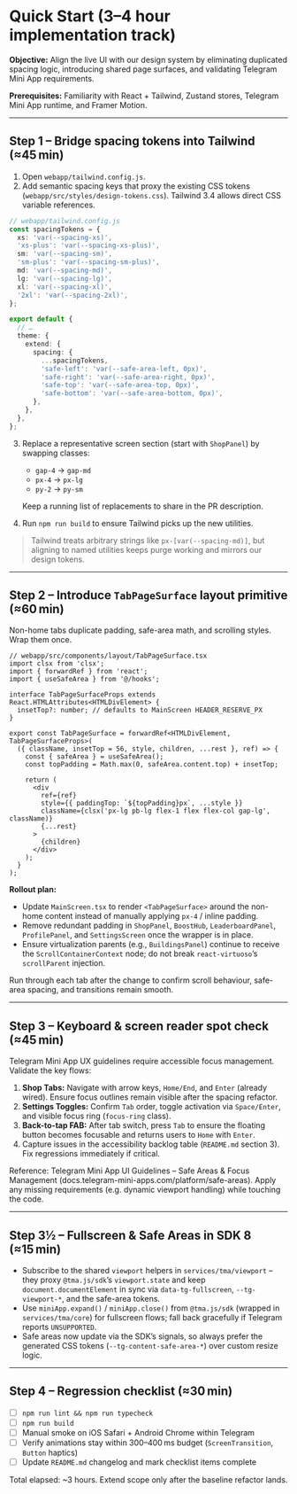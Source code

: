 # Quick Start (3–4 hour implementation track)

**Objective:** Align the live UI with our design system by eliminating duplicated spacing logic, introducing shared page surfaces, and validating Telegram Mini App requirements.

**Prerequisites:** Familiarity with React + Tailwind, Zustand stores, Telegram Mini App runtime, and Framer Motion.

---

## Step 1 – Bridge spacing tokens into Tailwind (≈45 min)

1. Open `webapp/tailwind.config.js`.
2. Add semantic spacing keys that proxy the existing CSS tokens (`webapp/src/styles/design-tokens.css`). Tailwind 3.4 allows direct CSS variable references.

```ts
// webapp/tailwind.config.js
const spacingTokens = {
  xs: 'var(--spacing-xs)',
  'xs-plus': 'var(--spacing-xs-plus)',
  sm: 'var(--spacing-sm)',
  'sm-plus': 'var(--spacing-sm-plus)',
  md: 'var(--spacing-md)',
  lg: 'var(--spacing-lg)',
  xl: 'var(--spacing-xl)',
  '2xl': 'var(--spacing-2xl)',
};

export default {
  // …
  theme: {
    extend: {
      spacing: {
        ...spacingTokens,
        'safe-left': 'var(--safe-area-left, 0px)',
        'safe-right': 'var(--safe-area-right, 0px)',
        'safe-top': 'var(--safe-area-top, 0px)',
        'safe-bottom': 'var(--safe-area-bottom, 0px)',
      },
    },
  },
};
```

3. Replace a representative screen section (start with `ShopPanel`) by swapping classes:
   - `gap-4` → `gap-md`
   - `px-4` → `px-lg`
   - `py-2` → `py-sm`

   Keep a running list of replacements to share in the PR description.
4. Run `npm run build` to ensure Tailwind picks up the new utilities.

> Tailwind treats arbitrary strings like `px-[var(--spacing-md)]`, but aligning to named utilities keeps purge working and mirrors our design tokens.

---

## Step 2 – Introduce `TabPageSurface` layout primitive (≈60 min)

Non-home tabs duplicate padding, safe-area math, and scrolling styles. Wrap them once.

```tsx
// webapp/src/components/layout/TabPageSurface.tsx
import clsx from 'clsx';
import { forwardRef } from 'react';
import { useSafeArea } from '@/hooks';

interface TabPageSurfaceProps extends React.HTMLAttributes<HTMLDivElement> {
  insetTop?: number; // defaults to MainScreen HEADER_RESERVE_PX
}

export const TabPageSurface = forwardRef<HTMLDivElement, TabPageSurfaceProps>(
  ({ className, insetTop = 56, style, children, ...rest }, ref) => {
    const { safeArea } = useSafeArea();
    const topPadding = Math.max(0, safeArea.content.top) + insetTop;

    return (
      <div
        ref={ref}
        style={{ paddingTop: `${topPadding}px`, ...style }}
        className={clsx('px-lg pb-lg flex-1 flex flex-col gap-lg', className)}
        {...rest}
      >
        {children}
      </div>
    );
  }
);
```

**Rollout plan:**

- Update `MainScreen.tsx` to render `<TabPageSurface>` around the non-home content instead of manually applying `px-4` / inline padding.
- Remove redundant padding in `ShopPanel`, `BoostHub`, `LeaderboardPanel`, `ProfilePanel`, and `SettingsScreen` once the wrapper is in place.
- Ensure virtualization parents (e.g., `BuildingsPanel`) continue to receive the `ScrollContainerContext` node; do not break `react-virtuoso`’s `scrollParent` injection.

Run through each tab after the change to confirm scroll behaviour, safe-area spacing, and transitions remain smooth.

---

## Step 3 – Keyboard & screen reader spot check (≈45 min)

Telegram Mini App UX guidelines require accessible focus management. Validate the key flows:

1. **Shop Tabs:** Navigate with arrow keys, `Home/End`, and `Enter` (already wired). Ensure focus outlines remain visible after the spacing refactor.
2. **Settings Toggles:** Confirm `Tab` order, toggle activation via `Space/Enter`, and visible focus ring (`focus-ring` class).
3. **Back-to-tap FAB:** After tab switch, press `Tab` to ensure the floating button becomes focusable and returns users to `Home` with `Enter`.
4. Capture issues in the accessibility backlog table (`README.md` section 3). Fix regressions immediately if critical.

Reference: Telegram Mini App UI Guidelines – Safe Areas & Focus Management (docs.telegram-mini-apps.com/platform/safe-areas). Apply any missing requirements (e.g. dynamic viewport handling) while touching the code.

---

## Step 3½ – Fullscreen & Safe Areas in SDK 8 (≈15 min)

- Subscribe to the shared `viewport` helpers in `services/tma/viewport` – they proxy `@tma.js/sdk`’s `viewport.state` and keep `document.documentElement` in sync via `data-tg-fullscreen`, `--tg-viewport-*`, and the safe-area tokens.
- Use `miniApp.expand()` / `miniApp.close()` from `@tma.js/sdk` (wrapped in `services/tma/core`) for fullscreen flows; fall back gracefully if Telegram reports `UNSUPPORTED`.
- Safe areas now update via the SDK’s signals, so always prefer the generated CSS tokens (`--tg-content-safe-area-*`) over custom resize logic.

---

## Step 4 – Regression checklist (≈30 min)

- [ ] `npm run lint && npm run typecheck`
- [ ] `npm run build`
- [ ] Manual smoke on iOS Safari + Android Chrome within Telegram
- [ ] Verify animations stay within 300–400 ms budget (`ScreenTransition`, `Button` haptics)
- [ ] Update `README.md` changelog and mark checklist items complete

Total elapsed: ~3 hours. Extend scope only after the baseline refactor lands.
